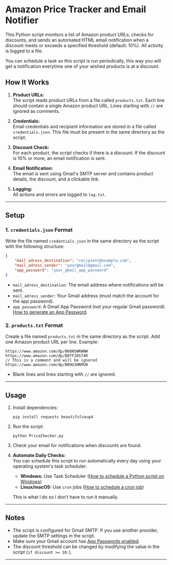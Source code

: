 # Amazon Price Tracker and Email Notifier

This Python script monitors a list of Amazon product URLs, checks for discounts, and sends an automated HTML email notification when a discount meets or exceeds a specified threshold (default: 10%). All activity is logged to a file.

You can schedule a task so this script is run periodically, this way you will get a notification everytime one of your wished products is at a discount.

## How It Works

1. **Product URLs:**  
   The script reads product URLs from a file called `products.txt`. Each line should contain a single Amazon product URL. Lines starting with `//` are ignored as comments.

2. **Credentials:**  
   Email credentials and recipient information are stored in a file called `credentials.json`. This file must be present in the same directory as the script.

3. **Discount Check:**  
   For each product, the script checks if there is a discount. If the discount is 10% or more, an email notification is sent.

4. **Email Notification:**  
   The email is sent using Gmail's SMTP server and contains product details, the discount, and a clickable link.

5. **Logging:**  
   All actions and errors are logged to `log.txt`.

---

## Setup

### 1. `credentials.json` Format

Write the file named `credentials.json` in the same directory as the script with the following structure:

```json
{
    "mail_adress_destination": "recipient@example.com",
    "mail_adress_sender": "yourgmail@gmail.com",
    "app_password": "your_gmail_app_password"
}
```

- `mail_adress_destination`: The email address where notifications will be sent.
- `mail_adress_sender`: Your Gmail address (must match the account for the app password).
- `app_password`: A Gmail App Password (not your regular Gmail password).  
  [How to generate an App Password](https://support.google.com/accounts/answer/185833?hl=en).

### 2. `products.txt` Format

Create a file named `products.txt` in the same directory as the script. Add one Amazon product URL per line. Example:

```
https://www.amazon.com/dp/B08N5WRWNW
https://www.amazon.com/dp/B07FZ8S74R
// This is a comment and will be ignored
https://www.amazon.com/dp/B09G3HRMVB
```

- Blank lines and lines starting with `//` are ignored.

---

## Usage

1. Install dependencies:
   ```
   pip install requests beautifulsoup4
   ```

2. Run the script:
   ```
   python PriceChecker.py
   ```

3. Check your email for notifications when discounts are found.

4. **Automate Daily Checks:**  
   You can schedule this script to run automatically every day using your operating system's task scheduler:
   - **Windows:** Use Task Scheduler ([How to schedule a Python script on Windows](https://datatofish.com/python-script-windows-scheduler/))
   - **Linux/macOS:** Use `cron` jobs ([How to schedule a cron job](https://opensource.com/article/19/7/getting-started-cron))

   This is what I do so I don't have to run it manually.

---

## Notes

- The script is configured for Gmail SMTP. If you use another provider, update the SMTP settings in the script.
- Make sure your Gmail account has [App Passwords enabled](https://support.google.com/accounts/answer/185833?hl=en).
- The discount threshold can be changed by modifying the value in the script (`if discount >= 10:`).

---
